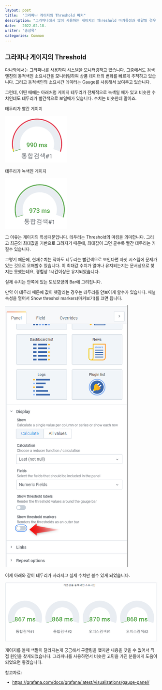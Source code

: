 ```yaml
---
layout: post
title:  "그라파나 게이지의 Threshold 마커"
description: "그라파나에서 많이 사용하는 게이지의 Threshold 마커특성과 헷갈릴 경우 대처방법을 알아봅니다."
date:   2022.02.18.
writer: "송상욱"
categories: Common
---
```


## 그라파나 게이지의 Threshold



다나와에서는 그라파나를 사용하여 시스템을 모니터링하고 있습니다. 그중에서도 검색엔진의 동적색인 소요시간을 모니터링하여 상품 데이터의 변화를 빠르게 추적하고 있습니다. 그리고 동적색인의 소요시간 데이터는 Gauge를 사용해서 보여주고 있습니다.

그런데, 어떤 때에는 아래처럼 게이지 테두리가 전체적으로 녹색일 때가 있고 비슷한 수치인데도 테두리가 빨간색으로 보일때가 있습니다. 수치는 비슷한데 말이죠. 

테두리가 빨간 게이지

![Untitled](/images/2022-02-18-Common-Grafana-marker-off/threshold-red.png)

테두리가 녹색인 게이지

![Untitled](/images/2022-02-18-Common-Grafana-marker-off/threshold-green.png)




그 이유는 게이지의 특성때문입니다. 테두리는 Threshold의 마킹을 의미합니다. 그리고 최근의 최대값을 기반으로 그려지기 때문에, 최대값이 크면 클수록 빨간 테두리는 커질수 있습니다.

그렇기 때문에, 현재수치는 작아도 테두리는 빨간색으로 보인다면 자칫 시스템에 문제가 있는 것으로 오해할수 있습니다. 이 최대값 수치가 얼마나 유지되는지는 문서상으로 찾지는 못했는데요, 경험상 1시간이상은 유지되었습니다.

실제 수치는 안쪽에 있는 도넛모양의 Bar에 그려집니다.

만약 이 테두리 때문에 값이 헷갈리는 경우는 테두리를 안보이게 할수가 있습니다. 패널 속성을 열어서 Show threshol markers(마커보기)를 끄면 됩니다.

![Untitled](/images/2022-02-18-Common-Grafana-marker-off/setting.png)


이제 아래와 같이 테두리가 사라지고 실제 수치만 볼수 있게 되었습니다.

![Untitled](/images/2022-02-18-Common-Grafana-marker-off/done.png)


게이지를 볼때 색깔이 달라지는게 궁금해서 구글링을 했지만 내용을 찾을 수 없어서 직접 원인을 찾게되었습니다. 그라파나를 사용하면서 비슷한 고민을 가진 분들에게 도움이 되었으면 좋겠습니다. 


참고자료:

- https://grafana.com/docs/grafana/latest/visualizations/gauge-panel/
  
